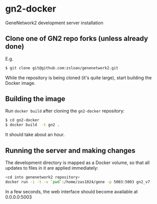 # gn2-docker
GeneNetwork2 development server installation

## Clone one of GN2 repo forks (unless already done)
E.g.
``` bash
$ git clone git@github.com:zsloan/genenetwork2.git
```

While the repository is being cloned (it's quite large), start building the Docker image.

## Building the image
Run `docker build` after cloning the `gn2-docker` repository:
```bash
$ cd gn2-docker
$ docker build  -t gn2 .
```

It should take about an hour.

## Running the server and making changes

The development directory is mapped as a Docker volume, so that all updates to files in it are applied immediately:
```bash
<cd into genenetwork2 repository>
docker run -i -t -v `pwd`:/home/zas1024/gene -p 5003:5003 gn2_v7
```

In a few seconds, the web interface should become available at 0.0.0.0:5003
